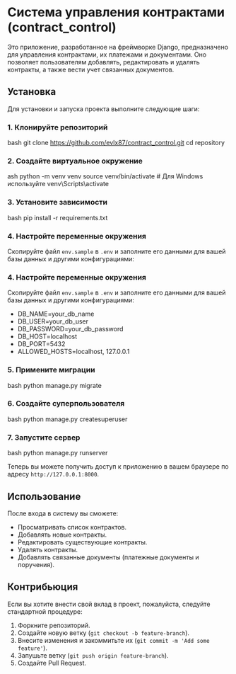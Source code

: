 # Система управления контрактами (contract_control)

Это приложение, разработанное на фреймворке Django, предназначено для управления контрактами, их платежами и документами. Оно позволяет пользователям добавлять, редактировать и удалять контракты, а также вести учет связанных документов.

## Установка

Для установки и запуска проекта выполните следующие шаги:

### 1. Клонируйте репозиторий

bash
git clone https://github.com/evlx87/contract_control.git
cd repository

### 2. Создайте виртуальное окружение
ash
python -m venv venv
source venv/bin/activate # Для Windows используйте venv\Scripts\activate

### 3. Установите зависимости
bash
pip install -r requirements.txt

### 4. Настройте переменные окружения

Скопируйте файл `env.sample` в `.env` и заполните его данными для вашей базы данных и другими конфигурациями:

### 4. Настройте переменные окружения

Скопируйте файл `env.sample` в `.env` и заполните его данными для вашей базы данных и другими конфигурациями:

- DB_NAME=your_db_name
- DB_USER=your_db_user
- DB_PASSWORD=your_db_password
- DB_HOST=localhost
- DB_PORT=5432
- ALLOWED_HOSTS=localhost, 127.0.0.1

### 5. Примените миграции

bash
python manage.py migrate

### 6. Создайте суперпользователя

bash
python manage.py createsuperuser

### 7. Запустите сервер
bash
python manage.py runserver

Теперь вы можете получить доступ к приложению в вашем браузере по адресу `http://127.0.0.1:8000`.

## Использование

После входа в систему вы сможете:

- Просматривать список контрактов.
- Добавлять новые контракты.
- Редактировать существующие контракты.
- Удалять контракты.
- Добавлять связанные документы (платежные документы и поручения).

## Контрибьюция

Если вы хотите внести свой вклад в проект, пожалуйста, следуйте стандартной процедуре:

1. Форкните репозиторий.
2. Создайте новую ветку (`git checkout -b feature-branch`).
3. Внесите изменения и закоммитьте их (`git commit -m 'Add some feature'`).
4. Запушьте ветку (`git push origin feature-branch`).
5. Создайте Pull Request.